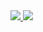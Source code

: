 <a href="https://portal.azure.com/#create/Microsoft.Template/uri/https%3A%2F%2Fraw.githubusercontent.com%2Fkrjhitch%2FARMandDSCDeploy%2Fmaster%2F01_SingleADDC%2Ftemplate.json" target="_blank">
    <img src="http://azuredeploy.net/deploybutton.png"/>
</a>
<a href="http://armviz.io/#/?load=https%3A%2F%2Fraw.githubusercontent.com%2Fkrjhitch%2FARMandDSCDeploy%2Fmaster%2F01_SingleADDC%2Ftemplate.json" target="_blank">
    <img src="http://armviz.io/visualizebutton.png"/>
</a>